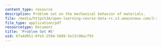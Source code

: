 ```yaml
---
content_type: resource
description: Problem set on the mechanical behavior of materials.
file: /media/https%3A/open-learning-course-data-rc.s3.amazonaws.com/3-22-mechanical-behavior-of-materials-spring-2008/07a4d9510fe5259458895e13c90acf93_ps5.pdf
file_type: application/pdf
resourcetype: Document
title: 'Problem Set #5'
uid: 07a4d951-0fe5-2594-5889-5e13c90acf93
---
```

